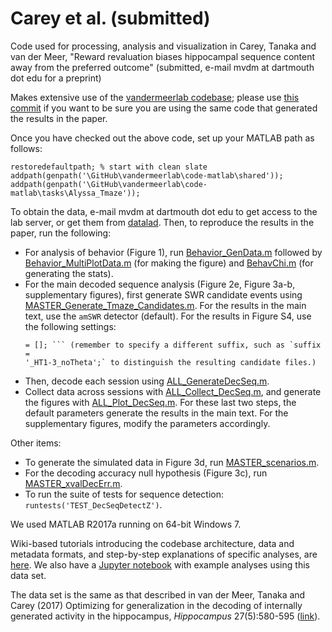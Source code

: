 # Carey et al. (submitted)

Code used for processing, analysis and visualization in Carey, Tanaka
and van der Meer, "Reward revaluation biases hippocampal sequence
content away from the preferred outcome" (submitted, e-mail mvdm at
dartmouth dot edu for a preprint)

Makes extensive use of the
[vandermeerlab codebase](https://github.com/vandermeerlab/vandermeerlab);
please use
[this commit](https://github.com/vandermeerlab/vandermeerlab/commit/08395c4648c986283f6b4b882c4b77708fdfb306)
if you want to be sure you are using the same code that generated the
results in the paper.

Once you have checked out the above code, set up your MATLAB path as follows:

```
restoredefaultpath; % start with clean slate
addpath(genpath('\GitHub\vandermeerlab\code-matlab\shared'));
addpath(genpath('\GitHub\vandermeerlab\code-matlab\tasks\Alyssa_Tmaze'));
```

To obtain the data, e-mail mvdm at dartmouth dot edu to get access to
the lab server, or get them from
[datalad](http://datasets.datalad.org/?dir=/workshops/mind-2017/MotivationalT). Then,
to reproduce the results in the paper, run the following:

- For analysis of behavior (Figure 1), run [Behavior_GenData.m](https://github.com/vandermeerlab/papers/blob/master/Carey_etal_submitted/behavior/Behavior_GenData.m)
  followed by [Behavior_MultiPlotData.m](https://github.com/vandermeerlab/papers/blob/master/Carey_etal_submitted/behavior/Behavior_MultiPlotData.m) (for making the figure) and
  [BehavChi.m](https://github.com/vandermeerlab/papers/blob/master/Carey_etal_submitted/behavior/BehavChi.m) (for generating the stats).
- For the main decoded sequence analysis (Figure 2e, Figure 3a-b,
  supplementary figures), first generate SWR candidate events using
  [MASTER_Generate_Tmaze_Candidates.m](https://github.com/vandermeerlab/vandermeerlab/blob/master/code-matlab/tasks/Alyssa_Tmaze/MASTER_Generate_Tmaze_Candidates.m). For
  the results in the main text, use the `amSWR` detector
  (default). For the results in Figure S4, use the following settings:
  ``` gen.SWRmethod = 'HT'; gen.MUAmethod = 'none'; gen.ThetaThreshold
  = []; ``` (remember to specify a different suffix, such as `suffix =
  '_HT1-3_noTheta';` to distinguish the resulting candidate files.)
- Then, decode each session using [ALL_GenerateDecSeq.m](https://github.com/vandermeerlab/vandermeerlab/blob/master/code-matlab/tasks/Alyssa_Tmaze/decoding/ALL_Generate_DecSeq.m).
- Collect data across sessions with [ALL_Collect_DecSeq.m](https://github.com/vandermeerlab/vandermeerlab/blob/master/code-matlab/tasks/Alyssa_Tmaze/decoding/ALL_Collect_DecSeq.m), and
  generate the figures with [ALL_Plot_DecSeq.m](https://github.com/vandermeerlab/vandermeerlab/blob/master/code-matlab/tasks/Alyssa_Tmaze/decoding/ALL_Plot_DecSeq.m). For these last two
  steps, the default parameters generate the results in the main
  text. For the supplementary figures, modify the parameters accordingly.

Other items:

- To generate the simulated data in Figure 3d, run
  [MASTER_scenarios.m](https://github.com/vandermeerlab/papers/blob/master/Carey_etal_submitted/simulations/MASTER_scenarios.m).
- For the decoding accuracy null hypothesis (Figure 3c), run
  [MASTER_xvalDecErr.m](https://github.com/vandermeerlab/papers/blob/master/Carey_etal_submitted/nullHypothesis/MASTER_xvalDecErr.m).
- To run the suite of tests for sequence detection:
  `runtests('TEST_DecSeqDetectZ')`.

We used MATLAB R2017a running on 64-bit Windows 7.

Wiki-based tutorials introducing the codebase architecture, data and
metadata formats, and step-by-step explanations of specific analyses,
are
[here](http://ctnsrv.uwaterloo.ca/vandermeerlab/doku.php?id=analysis:course-w16). We
also have a [Jupyter notebook](http://nbviewer.jupyter.org/github/summer-mind/mind_2017/blob/master/Tutorials/SpikeDecoding/spike_decoding_matlab.ipynb) with example analyses using this data set.

The data set is the same as that described in van der Meer, Tanaka and
Carey (2017) Optimizing for generalization in the decoding of
internally generated activity in the hippocampus, _Hippocampus_
27(5):580-595
([link](http://onlinelibrary.wiley.com/doi/10.1002/hipo.22714/full)).
